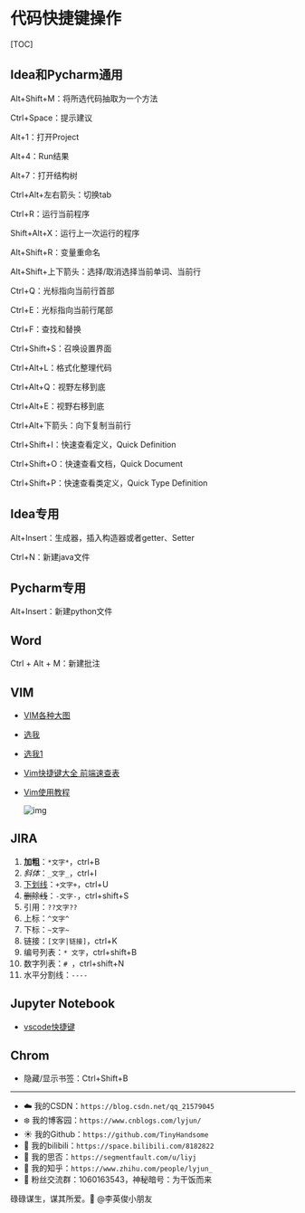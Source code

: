 # 代码快捷键操作

[TOC]

## Idea和Pycharm通用

Alt+Shift+M：将所选代码抽取为一个方法

Ctrl+Space：提示建议

Alt+1：打开Project

Alt+4：Run结果

Alt+7：打开结构树

Ctrl+Alt+左右箭头：切换tab

Ctrl+R：运行当前程序

Shift+Alt+X：运行上一次运行的程序

Alt+Shift+R：变量重命名

Alt+Shift+上下箭头：选择/取消选择当前单词、当前行

Ctrl+Q：光标指向当前行首部

Ctrl+E：光标指向当前行尾部

Ctrl+F：查找和替换

Ctrl+Shift+S：召唤设置界面

Ctrl+Alt+L：格式化整理代码

Ctrl+Alt+Q：视野左移到底

Ctrl+Alt+E：视野右移到底

Ctrl+Alt+下箭头：向下复制当前行

Ctrl+Shift+I：快速查看定义，Quick Definition

Ctrl+Shift+O：快速查看文档，Quick Document

Ctrl+Shift+P：快速查看类定义，Quick Type Definition

## Idea专用

Alt+Insert：生成器，插入构造器或者getter、Setter

Ctrl+N：新建java文件

## Pycharm专用

Alt+Insert：新建python文件

## Word

Ctrl + Alt + M：新建批注

## VIM

- [VIM各种大图](https://www.imooc.com/article/1653)

- [选我](https://www.cnblogs.com/fcing/p/9380833.html#auto_id_0)

- [选我1](https://www.cnblogs.com/candlia/p/11920045.html)

- [Vim快捷键大全 前端速查表](http://caibaojian.com/scb/vim.html)

- [Vim使用教程](https://www.jianshu.com/p/58345e068471)

  ![img](https://upload-images.jianshu.io/upload_images/1429599-b7c061ff85281d7a.png?imageMogr2/auto-orient/strip|imageView2/2/w/1108/format/webp)

## JIRA

1. **加粗**：`*文字*`，ctrl+B
2. *斜体*：`_文字_`，ctrl+I
3. <u>下划线</u>：`+文字+`，ctrl+U
4. ~~删除线~~：`-文字-`，ctrl+shift+S
5. 引用：`??文字??`
6. 上标：`^文字^`
7. 下标：`~文字~`
8. 链接：`[文字|链接]`，ctrl+K
9. 编号列表：`* 文字`，ctrl+shift+B
10. 数字列表：`# `，ctrl+shift+N
11. 水平分割线：`----`

## Jupyter Notebook

- [vscode快捷键](https://zhuanlan.zhihu.com/p/101646637)

## Chrom

- 隐藏/显示书签：Ctrl+Shift+B









------


- :cloud: 我的CSDN：`https://blog.csdn.net/qq_21579045`
- :snowflake: 我的博客园：`https://www.cnblogs.com/lyjun/`
- :sunny: 我的Github：`https://github.com/TinyHandsome`
- :rainbow: 我的bilibili：`https://space.bilibili.com/8182822`
- :avocado: 我的思否：`https://segmentfault.com/u/liyj`
- :tomato: 我的知乎：`https://www.zhihu.com/people/lyjun_`
- :penguin: 粉丝交流群：1060163543，神秘暗号：为干饭而来

碌碌谋生，谋其所爱。:ocean:              @李英俊小朋友

